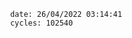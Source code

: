 

                date: 26/04/2022 03:14:41
                cycles: 102540

                         